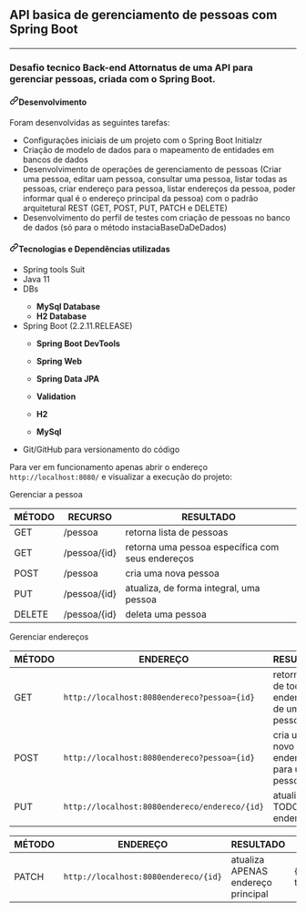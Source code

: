 <div data-target="readme-toc.content" class="Box-body px-5 pb-5">
            <article class="markdown-body entry-content container-lg" itemprop="text">
<h2 dir="auto"><a id="user-content-Desafio-de-gerenciamento-de-pessoas-em-api-rest-com-spring-boot" class="anchor" aria-hidden="true"
href="#Desafio-de-gerenciamento-de-pessoas-em-api-rest-com-spring-boot"><svg class="octicon octicon-link" viewBox="0 0 16 16"
version="1.1" width="16" height="16" aria-hidden="true">

</path></svg></a>API basica de gerenciamento de pessoas com Spring Boot</h2>
<hr>
<h3 dir="auto">Desafio tecnico Back-end Attornatus de uma API para gerenciar pessoas, criada com o Spring Boot.</h3>
<h4 dir="auto"><a id="user-content-desenvolvimento" class="anchor" aria-hidden="true" href="#desenvolvimento"><svg class="octicon octicon-link" viewBox="0 0 16 16" version="1.1" width="16" height="16" aria-hidden="true"><path fill-rule="evenodd" d="M7.775 3.275a.75.75 0 001.06 1.06l1.25-1.25a2 2 0 112.83 2.83l-2.5 2.5a2 2 0 01-2.83 0 .75.75 0 00-1.06 1.06 3.5 3.5 0 004.95 0l2.5-2.5a3.5 3.5 0 00-4.95-4.95l-1.25 1.25zm-4.69 9.64a2 2 0 010-2.83l2.5-2.5a2 2 0 012.83 0 .75.75 0 001.06-1.06 3.5 3.5 0 00-4.95 0l-2.5 2.5a3.5 3.5 0 004.95 4.95l1.25-1.25a.75.75 0 00-1.06-1.06l-1.25 1.25a2 2 0 01-2.83 0z"></path></svg></a>Desenvolvimento</h4>
<p dir="auto">Foram desenvolvidas as seguintes tarefas:</p>
<ul dir="auto">
<li>Configurações iniciais de um projeto com o Spring Boot Initialzr</li>
<li>Criação de modelo de dados para o mapeamento de entidades em bancos de dados</li>
<li>Desenvolvimento de operações de gerenciamento de pessoas  (Criar uma pessoa, editar uam pessoa, consultar uma pessoa, listar todas as pessoas, criar endereço para pessoa, listar endereços da pessoa, poder informar qual é o endereço principal da pessoa) com o padrão arquitetural REST (GET, POST, PUT, PATCH e DELETE)</li>
<li>Desenvolvimento do perfil de testes com criação de pessoas no banco de dados (só para o método instaciaBaseDaDeDados)</li>
</ul>
<h4 dir="auto"><a id="user-content-tecnologias-e-dependências-utilizadas" class="anchor" aria-hidden="true" href="#tecnologias-e-dependências-utilizadas"><svg class="octicon octicon-link" viewBox="0 0 16 16" version="1.1" width="16" height="16" aria-hidden="true"><path fill-rule="evenodd" d="M7.775 3.275a.75.75 0 001.06 1.06l1.25-1.25a2 2 0 112.83 2.83l-2.5 2.5a2 2 0 01-2.83 0 .75.75 0 00-1.06 1.06 3.5 3.5 0 004.95 0l2.5-2.5a3.5 3.5 0 00-4.95-4.95l-1.25 1.25zm-4.69 9.64a2 2 0 010-2.83l2.5-2.5a2 2 0 012.83 0 .75.75 0 001.06-1.06 3.5 3.5 0 00-4.95 0l-2.5 2.5a3.5 3.5 0 004.95 4.95l1.25-1.25a.75.75 0 00-1.06-1.06l-1.25 1.25a2 2 0 01-2.83 0z"></path></svg></a>Tecnologias e Dependências utilizadas</h4>
<ul dir="auto">
<li>Spring tools Suit</li>
<li>Java 11</li>
<li>DBs</li>
<ul dir="auto">
<li><strong>MySql Database</strong></li>
<li><strong>H2 Database</strong></li>
</ul>
</li>
<li>Spring Boot (2.2.11.RELEASE)
<ul dir="auto">
<li>
<p dir="auto"><strong>Spring Boot DevTools</strong></p>
</li>
<li>
<p dir="auto"><strong>Spring Web</strong></p>
</li>
<li>
<p dir="auto"><strong>Spring Data JPA</strong></p>
</li>
<li>
<p dir="auto"><strong>Validation</strong></p>
</li>
<li>
<p dir="auto"><strong>H2</strong></p>
</li>
<li>
<p dir="auto"><strong>MySql</strong></p>
</li>
</ul>
</li>
<li>Git/GitHub para versionamento do código</li>
</ul>
  
<p dir="auto">Para ver em funcionamento apenas abrir o endereço <code>http://localhost:8080/</code> e visualizar a execução do projeto:</p>
<p dir="auto">Gerenciar a pessoa</p>
<table>
<thead>
<tr>
<th>MÉTODO</th>
<th>RECURSO</th>
<th>RESULTADO</th>
</tr>
</thead>
<tbody>
<tr>
<td>GET</td>
<td>/pessoa</td>
<td>retorna lista de pessoas</td>
</tr>
<tr>
<td>GET</td>
<td>/pessoa/{id}</td>
<td>retorna uma pessoa específica com seus endereços</td>
</tr>
<tr>
<td>POST</td>
<td>/pessoa</td>
<td>cria uma nova pessoa</td>
</tr>
<tr>
<td>PUT</td>
<td>/pessoa/{id}</td>
<td>atualiza, de forma integral, uma pessoa</td>
</tr>
<tr>
<td>DELETE</td>
<td>/pessoa/{id}</td>
<td>deleta uma pessoa</td>
</tr>
</tbody>
</table>

<p dir="auto">Gerenciar endereços</p>
<table>
<thead>
<tr>
<th>MÉTODO</th>
<th>ENDEREÇO</th>
<th>RESULTADO</th>
</tr>
</thead>
<tbody>
<tr>
<td>GET</td>
<td><code>http://localhost:8080endereco?pessoa={id}</td>
<td>retorna lista de todos endereços de uma pessoa</td>
</tr>

<td>POST</td>
<td><code>http://localhost:8080endereco?pessoa={id}</code></td>
<td>cria um novo endereço para uma pessoa</td>
</tr>
<tr>
<td>PUT</td>
<td><code>http://localhost:8080endereco/endereco/{id}</td>
<td>atualiza TODO endereço</td>
</tr>
</tr>
</tbody>
</table>

<p dir="Atualiza ou escolhe apenas endereço principal"></p>
<table>
<thead>
<tr>
<th>MÉTODO</th>
<th>ENDEREÇO</th>
<th>RESULTADO</th>
<th>EXEMPLO DE JSON</th>
</tr>
</thead>
<tbody>
<td>PATCH</td>
<td><code>http://localhost:8080endereco/{id}</td>
<td>atualiza APENAS endereço principal</td>
<td>{"enderecoPrincipal": true}</td>
</tr>

</tbody>
</table>

</ul>
</article>
</div>
